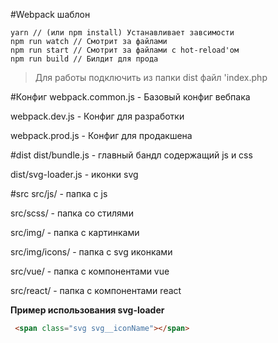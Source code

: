 #Webpack шаблон

```
yarn // (или npm install) Устанавливает завсимости
npm run watch // Смотрит за файлами
npm run start // Смотрит за файлами с hot-reload'ом
npm run build // Билдит для прода
```
>Для работы подключить из папки dist файл 'index.php

#Конфиг
webpack.common.js - Базовый конфиг вебпака

webpack.dev.js - Конфиг для разработки

webpack.prod.js - Конфиг для продакшена

#dist
dist/bundle.js - главный бандл содержащий js и css

dist/svg-loader.js - иконки svg

#src
src/js/ - папка c js

src/scss/ - папка со стилями

src/img/ - папка с картинками

src/img/icons/ - папка с svg иконками

src/vue/ - папка с компонентами vue

src/react/ - папка с компонентами react

**Пример использования svg-loader**
```html
 <span class="svg svg__iconName"></span>
```